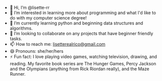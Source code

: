 - 👋 Hi, I’m @lisette-rr
- 👀 I’m interested in learning more about programming and what I'd like to do with my computer science degree!
- 🌱 I’m currently learning python and beginning data structures and algorithms.
- 💞️ I’m looking to collaborate on any projects that have beginner friendly tasks.
- 📫 How to reach me: lisetterealrico@gmail.com
- 😄 Pronouns: she/her/hers
- ⚡ Fun fact: I love playing video games, watching television, drawing, and reading. My favorite book series are The Hunger Games, Percy Jackson and the Olympians (anything from Rick Riordan really), and the Maze Runner.

<!---
lisette-rr/lisette-rr is a ✨ special ✨ repository because its `README.md` (this file) appears on your GitHub profile.
You can click the Preview link to take a look at your changes.
--->
